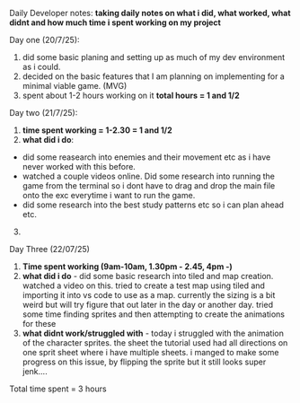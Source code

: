 Daily Developer notes:
**taking daily notes on what i did, what worked, what didnt and how much time i spent working on my project**

Day one (20/7/25):
1. did some basic planing and setting up as much of my dev environment as i could.
2. decided on the basic features that I am planning on implementing for a minimal viable game. (MVG)
3. spent about 1-2 hours working on it
**total hours = 1 and 1/2**

Day two (21/7/25):
1. **time spent working = 1-2.30 = 1 and 1/2**
2. **what did i do**:
- did some reasearch into enemies and their movement etc as i have never worked with this before. 
- watched a couple videos online. Did some research into running the game from the terminal so i dont have to drag and drop the main file onto the exc everytime i want to run the game. 
- did some research into the best study patterns etc so i can plan ahead etc.
3. 

Day Three (22/07/25)
1. **Time spent working (9am-10am, 1.30pm - 2.45, 4pm -)**
2. **what did i do** - did some basic research into tiled and map creation. watched a video on this. tried to create a test map using tiled and importing it into vs code to use as a map. currently the sizing is a bit weird but will try figure that out later in the day or another day. tried some time finding sprites and then attempting to create the animations for these 
3. **what didnt work/struggled with** - today i struggled with the animation of the character sprites. the sheet the tutorial used had all directions on one sprit sheet where i have multiple sheets. i manged to make some progress on this issue, by flipping the sprite but it still looks super jenk....


Total time spent = 3 hours